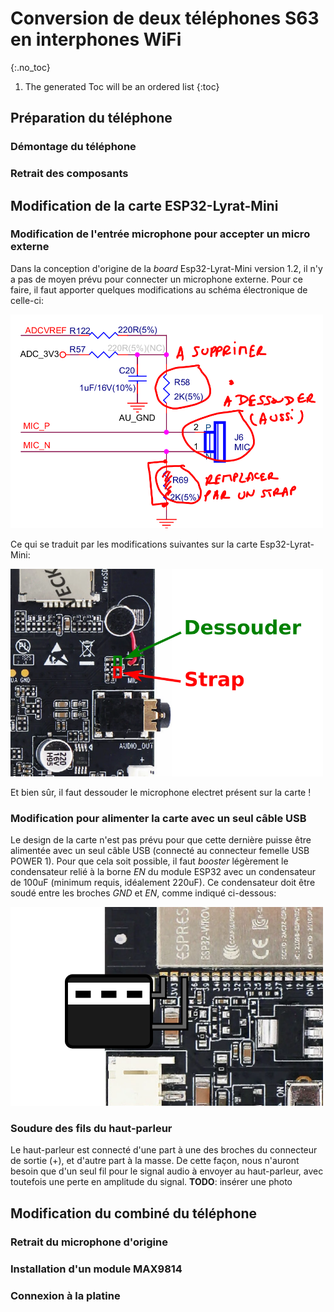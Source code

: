 # Conversion de deux téléphones S63 en interphones WiFi
{:.no_toc}

1. The generated Toc will be an ordered list
{:toc}

## Préparation du téléphone

### Démontage du téléphone

### Retrait des composants

## Modification de la carte ESP32-Lyrat-Mini

### Modification de l'entrée microphone pour accepter un micro externe

Dans la conception d'origine de la *board* Esp32-Lyrat-Mini version 1.2, il n'y a pas de moyen prévu pour connecter un microphone externe. Pour ce faire, il faut apporter quelques modifications au schéma électronique de celle-ci:

<img src="photos/esp32-mic-hack-schematic.png" width="500px">

Ce qui se traduit par les modifications suivantes sur la carte Esp32-Lyrat-Mini:

<img src="photos/esp32-lyrat-mini-phone-hack.png" width="500px">

Et bien sûr, il faut dessouder le microphone electret présent sur la carte !

### Modification pour alimenter la carte avec un seul câble USB

Le design de la carte n'est pas prévu pour que cette dernière puisse être alimentée avec un seul câble USB (connecté au connecteur femelle USB POWER 1). Pour que cela soit possible, il faut *booster* légèrement le condensateur relié à la borne *EN* du module ESP32 avec un condensateur de 100uF (minimum requis, idéalement 220uF). Ce condensateur doit être soudé entre les broches *GND* et *EN*, comme indiqué ci-dessous:

<img src="photos/esp32-lyrat-mini-reset-hack.png" width="500px">

### Soudure des fils du haut-parleur

Le haut-parleur est connecté d'une part à une des broches du connecteur de sortie (+), et d'autre part à la masse. De cette façon, nous n'auront besoin que d'un seul fil pour le signal audio à envoyer au haut-parleur, avec toutefois une perte en amplitude du signal. 
**TODO**: insérer une photo

## Modification du combiné du téléphone

### Retrait du microphone d'origine

### Installation d'un module MAX9814

### Connexion à la platine

